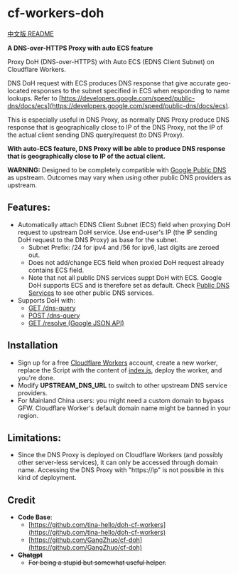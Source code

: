 # cf-workers-doh

[中文版 README ](https://github.com/simplerick-simplefun/cf-workers-doh/blob/main/README-CN.md)

**A DNS-over-HTTPS Proxy with auto ECS feature**

Proxy DoH (DNS-over-HTTPS) with Auto ECS (EDNS Client Subnet) on Cloudflare Workers.

DNS DoH request with ECS produces DNS response that give accurate geo-located responses to the subnet specified in ECS when responding to name lookups. Refer to [https://developers.google.com/speed/public-dns/docs/ecs](https://developers.google.com/speed/public-dns/docs/ecs).

This is especially useful in DNS Proxy, as normally DNS Proxy produce DNS response that is geographically close to IP of the DNS Proxy, not the IP of the actual client sending DNS query/request (to DNS Proxy).

**With auto-ECS feature, DNS Proxy will be able to produce DNS response that is geographically close to IP of the actual client.**

**WARNING:** Designed to be completely compatible with [Google Public DNS](https://developers.google.com/speed/public-dns/docs/secure-transports) as upstream. Outcomes may vary when using other public DNS providers as upstream.

## Features:
- Automatically attach EDNS Client Subnet (ECS) field when proxying DoH request to upstream DoH service. Use end-user's IP (the IP sending DoH request to the DNS Proxy) as base for the subnet.
  - Subnet Prefix: /24 for ipv4 and /56 for ipv6, last digits are zeroed out.
  - Does not add/change ECS field when proxied DoH request already contains ECS field.
  - Note that not all public DNS services suppt DoH with ECS. Google DoH supports ECS and is therefore set as default. Check [Public DNS Services](https://github.com/curl/curl/wiki/DNS-over-HTTPS) to see other public DNS services.
- Supports DoH with:
  - [GET /dns-query](https://developers.google.com/speed/public-dns/docs/doh#methods)
  - [POST /dns-query](https://developers.google.com/speed/public-dns/docs/doh#methods)
  - [GET /resolve (Google JSON API)](https://developers.google.com/speed/public-dns/docs/doh/json)

## Installation
- Sign up for a free [Cloudflare Workers](https://workers.cloudflare.com/) account, create a new worker, replace the Script with the content of [index.js](/index.js), deploy the worker, and you're done.
- Modify **UPSTREAM_DNS_URL** to switch to other upstream DNS service providers.
- For Mainland China users: you might need a custom domain to bypass GFW. Cloudflare Worker's default domain name might be banned in your region. 

## Limitations:
- Since the DNS Proxy is deployed on Cloudflare Workers (and possibly other server-less services), it can only be accessed through domain name. Accessing the DNS Proxy with "https://ip" is not possible in this kind of deployment.

## Credit
- **Code Base**:
  - [https://github.com/tina-hello/doh-cf-workers](https://github.com/tina-hello/doh-cf-workers)
  - [https://github.com/GangZhuo/cf-doh](https://github.com/GangZhuo/cf-doh)
- ~~**Chatgpt**~~
  - ~~For being a stupid but somewhat useful helper.~~
